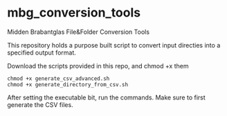 # mbg_conversion_tools
Midden Brabantglas File&amp;Folder Conversion Tools

This repository holds a purpose built script to convert input directies into a specified output format.

Download the scripts provided in this repo, and chmod +x them

```
chmod +x generate_csv_advanced.sh
chmod +x generate_directory_from_csv.sh
```

After setting the executable bit, run the commands. Make sure to first generate the CSV files.

